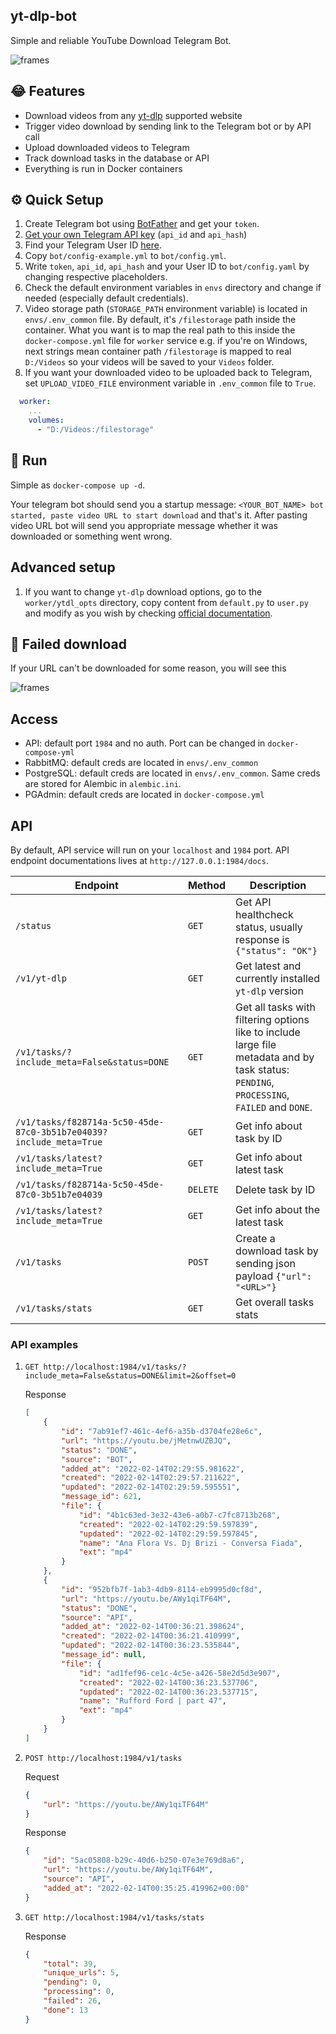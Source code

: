 ## yt-dlp-bot
Simple and reliable YouTube Download Telegram Bot.

![frames](assets/download_success.png)

## 😂 Features 
* Download videos from any [yt-dlp](https://github.com/yt-dlp/yt-dlp) supported website
* Trigger video download by sending link to the Telegram bot or by API call
* Upload downloaded videos to Telegram
* Track download tasks in the database or API
* Everything is run in Docker containers

## ⚙ Quick Setup
1. Create Telegram bot using [BotFather](https://t.me/BotFather) and get your `token`.
2. [Get your own Telegram API key](https://my.telegram.org/apps) (`api_id` and `api_hash`)
3. Find your Telegram User ID [here](https://stackoverflow.com/questions/32683992/find-out-my-own-user-id-for-sending-a-message-with-telegram-api).
4. Copy `bot/config-example.yml` to `bot/config.yml`.
5. Write `token`, `api_id`, `api_hash` and your User ID to `bot/config.yaml` by changing respective placeholders.
6. Check the default environment variables in `envs` directory and change if needed (especially default credentials).
7. Video storage path (`STORAGE_PATH` environment variable) is located in `envs/.env_common` file.
By default, it's `/filestorage` path inside the container. What you want is to map the real path to this inside the `docker-compose.yml` file for `worker` service e.g.
if you're on Windows, next strings mean container path `/filestorage` is mapped to
real `D:/Videos` so your videos will be saved to your `Videos` folder.
8. If you want your downloaded video to be uploaded back to Telegram, set `UPLOAD_VIDEO_FILE`
environment variable in `.env_common` file to `True`.
```yml
  worker:
    ...
    volumes:
      - "D:/Videos:/filestorage"
```

## 🏃 Run
Simple as `docker-compose up -d`. 

Your telegram bot should send you a startup message:
`<YOUR_BOT_NAME> bot started, paste video URL to start download` and that's it.
After pasting video URL bot will send you appropriate message whether it was downloaded or something went wrong.


## Advanced setup

1. If you want to change `yt-dlp` download options, go to the `worker/ytdl_opts`
directory, copy content from `default.py` to `user.py` and modify as you wish 
by checking [official documentation](https://github.com/timethrow/yt-dlp/blob/patch-1/README.md#embedding-yt-dlp).

## 🛑 Failed download
If your URL can't be downloaded for some reason, you will see this

![frames](assets/download_failed.png)

## Access
 - API: default port `1984` and no auth. Port can be changed in `docker-compose-yml`
 - RabbitMQ: default creds are located in `envs/.env_common`
 - PostgreSQL: default creds are located in `envs/.env_common`. Same creds are stored for Alembic in `alembic.ini`.
 - PGAdmin: default creds are located in `docker-compose.yml`

## API
By default, API service will run on your `localhost` and `1984` port.
API endpoint documentations lives at `http://127.0.0.1:1984/docs`.

| Endpoint | Method| Description|
|---|---|---|
| `/status` | `GET` | Get API healthcheck status, usually response is `{"status": "OK"}` |
| `/v1/yt-dlp` | `GET` | Get latest and currently installed `yt-dlp` version |
|`/v1/tasks/?include_meta=False&status=DONE`| `GET` | Get all tasks with filtering options like to include large file metadata and by task status: `PENDING`, `PROCESSING`, `FAILED` and `DONE`. |
| `/v1/tasks/f828714a-5c50-45de-87c0-3b51b7e04039?include_meta=True` | `GET` | Get info about task by ID |
| `/v1/tasks/latest?include_meta=True` | `GET` | Get info about latest task |
| `/v1/tasks/f828714a-5c50-45de-87c0-3b51b7e04039` | `DELETE` | Delete task by ID |
| `/v1/tasks/latest?include_meta=True` | `GET` | Get info about the latest task |
| `/v1/tasks` | `POST` | Create a download task by sending json payload `{"url": "<URL>"}` |
| `/v1/tasks/stats` | `GET` | Get overall tasks stats |

### API examples
1. `GET http://localhost:1984/v1/tasks/?include_meta=False&status=DONE&limit=2&offset=0`

    Response
    ```json
    [
        {
            "id": "7ab91ef7-461c-4ef6-a35b-d3704fe28e6c",
            "url": "https://youtu.be/jMetnwUZBJQ",
            "status": "DONE",
            "source": "BOT",
            "added_at": "2022-02-14T02:29:55.981622",
            "created": "2022-02-14T02:29:57.211622",
            "updated": "2022-02-14T02:29:59.595551",
            "message_id": 621,
            "file": {
                "id": "4b1c63ed-3e32-43e6-a0b7-c7fc8713b268",
                "created": "2022-02-14T02:29:59.597839",
                "updated": "2022-02-14T02:29:59.597845",
                "name": "Ana Flora Vs. Dj Brizi - Conversa Fiada",
                "ext": "mp4"
            }
        },
        {
            "id": "952bfb7f-1ab3-4db9-8114-eb9995d0cf8d",
            "url": "https://youtu.be/AWy1qiTF64M",
            "status": "DONE",
            "source": "API",
            "added_at": "2022-02-14T00:36:21.398624",
            "created": "2022-02-14T00:36:21.410999",
            "updated": "2022-02-14T00:36:23.535844",
            "message_id": null,
            "file": {
                "id": "ad1fef96-ce1c-4c5e-a426-58e2d5d3e907",
                "created": "2022-02-14T00:36:23.537706",
                "updated": "2022-02-14T00:36:23.537715",
                "name": "Rufford Ford | part 47",
                "ext": "mp4"
            }
        }
    ]
    ```
2. `POST http://localhost:1984/v1/tasks`

    Request
    ```json
    {
        "url": "https://youtu.be/AWy1qiTF64M"
    }
    ```
    Response
    ```json
    {
        "id": "5ac05808-b29c-40d6-b250-07e3e769d8a6",
        "url": "https://youtu.be/AWy1qiTF64M",
        "source": "API",
        "added_at": "2022-02-14T00:35:25.419962+00:00"
    }
    ```
3. `GET http://localhost:1984/v1/tasks/stats`

    Response
    ```json
    {
        "total": 39,
        "unique_urls": 5,
        "pending": 0,
        "processing": 0,
        "failed": 26,
        "done": 13
    }
    ```
